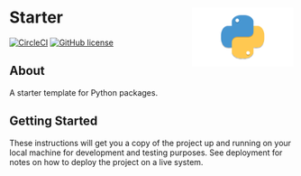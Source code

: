 # Starter<img src='https://github.com/drkostas/starter/blob/main/img/snek.png' align='right' width='180' height='104'>
[![CircleCI](https://circleci.com/gh/drkostas/template_python_project/tree/master.svg?style=svg)](https://circleci.com/gh/drkostas/starter/tree/master)
[![GitHub license](https://img.shields.io/badge/license-GNU-blue.svg)](https://raw.githubusercontent.com/drkostas/starter/master/LICENSE)

## About <a name = "about"></a>
A starter template for Python packages.

## Getting Started <a name = "getting_started"></a>


These instructions will get you a copy of the project up and running on your local machine for development 
and testing purposes. See deployment for notes on how to deploy the project on a live system.


[comment]: <> (#### Setup)

[comment]: <> (```)

[comment]: <> (python setup.py install)

[comment]: <> (```)

[comment]: <> (#### Features)

[comment]: <> (Starter comes with a built in command line interface:)

[comment]: <> (```python)

[comment]: <> (python -m starter.cli greet)

[comment]: <> (```)

